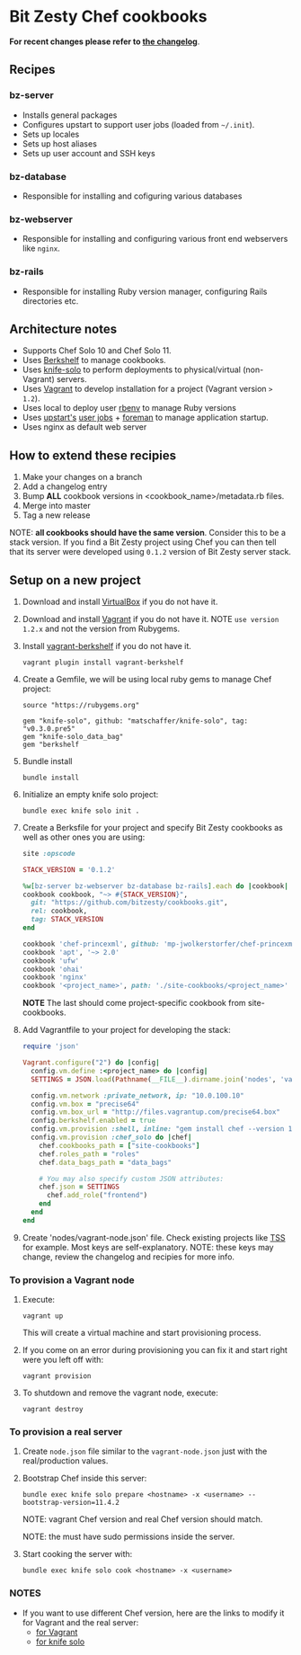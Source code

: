 # Bit Zesty Chef cookbooks

**For recent changes please refer to [the changelog](https://github.com/bitzesty/cookbooks/blob/master/CHANGELOG.md)**.

## Recipes

### bz-server

* Installs general packages
* Configures upstart to support user jobs (loaded from `~/.init`).
* Sets up locales
* Sets up host aliases
* Sets up user account and SSH keys

### bz-database

* Responsible for installing and cofiguring various databases

### bz-webserver

* Responsible for installing and configuring various front end webservers like `nginx`.

### bz-rails

* Responsible for installing Ruby version manager, configuring Rails directories etc.

## Architecture notes

* Supports Chef Solo 10 and Chef Solo 11.
* Uses [Berkshelf](http://berkshelf.com) to manage cookbooks.
* Uses [knife-solo](https://github.com/matschaffer/knife-solo) to perform deployments to physical/virtual (non-Vagrant) servers.
* Uses [Vagrant](http://www.vagrantup.com) to develop installation for a project (Vagrant version `> 1.2`).
* Uses local to deploy user [rbenv](https://github.com/sstephenson/rbenv) to manage Ruby versions
* Uses [upstart's](http://upstart.ubuntu.com/) [user jobs](http://bradleyayers.blogspot.com/2011/10/upstart-user-jobs-on-ubuntu-1110.html) + [foreman](https://github.com/ddollar/foreman) to manage application startup.
* Uses nginx as default web server

## How to extend these recipies

1. Make your changes on a branch
2. Add a changelog entry
3. Bump **ALL** cookbook versions in <cookbook_name>/metadata.rb files.
4. Merge into master
5. Tag a new release

NOTE: **all cookbooks should have the same version**. Consider this to be a stack version. If you find a Bit Zesty project using Chef you can then tell that its server were developed using `0.1.2` version of Bit Zesty server stack.

## Setup on a new project

1. Download and install [VirtualBox](https://www.virtualbox.org) if you do not have it.
2. Download and install [Vagrant](http://www.vagrantup.com) if you do not have it. NOTE `use version 1.2.x` and not the version from Rubygems.
3. Install [vagrant-berkshelf](https://github.com/riotgames/vagrant-berkshelf) if you do not have it.

    ````
    vagrant plugin install vagrant-berkshelf
    ````
    
4. Create a Gemfile, we will be using local ruby gems to manage Chef project:

    ````
    source "https://rubygems.org"

    gem "knife-solo", github: "matschaffer/knife-solo", tag: "v0.3.0.pre5"
    gem "knife-solo_data_bag"
    gem "berkshelf
    ````

5. Bundle install

    ````
    bundle install
    ````
    
6. Initialize an empty knife solo project:

    ````
    bundle exec knife solo init .
    ````

7. Create a Berksfile for your project and specify Bit Zesty cookbooks as well as other ones you are using:

    ````ruby
    site :opscode

    STACK_VERSION = '0.1.2'

    %w[bz-server bz-webserver bz-database bz-rails].each do |cookbook|
    cookbook cookbook, "~> #{STACK_VERSION}",
      git: "https://github.com/bitzesty/cookbooks.git",
      rel: cookbook,
      tag: STACK_VERSION
    end

    cookbook 'chef-princexml', github: 'mp-jwolkerstorfer/chef-princexml'
    cookbook 'apt', '~> 2.0'
    cookbook 'ufw'
    cookbook 'ohai'
    cookbook 'nginx'
    cookbook '<project_name>', path: './site-cookbooks/<project_name>'
    ````
    
    **NOTE** The last should come project-specific cookbook from site-cookbooks.
    
8. Add Vagrantfile to your project for developing the stack:

    ````ruby
    require 'json'

    Vagrant.configure("2") do |config|
      config.vm.define :<project_name> do |config|
      SETTINGS = JSON.load(Pathname(__FILE__).dirname.join('nodes', 'vagrant-node.json').read)

      config.vm.network :private_network, ip: "10.0.100.10"
      config.vm.box = "precise64"
      config.vm.box_url = "http://files.vagrantup.com/precise64.box"
      config.berkshelf.enabled = true
      config.vm.provision :shell, inline: "gem install chef --version 11.4.2 --no-rdoc --no-ri --conservative"
      config.vm.provision :chef_solo do |chef|
        chef.cookbooks_path = ["site-cookbooks"]
        chef.roles_path = "roles"
        chef.data_bags_path = "data_bags"

        # You may also specify custom JSON attributes:
        chef.json = SETTINGS
          chef.add_role("frontend")
        end
      end
    end
    ````
    
9. Create 'nodes/vagrant-node.json' file. Check existing projects like [TSS](https://github.com/bitzesty/ihealth/blob/master/chef/nodes/vagrant-backend.json) for example. Most keys are self-explanatory. NOTE: these keys may change, review the changelog and recipies for more info.

### To provision a Vagrant node

1. Execute:

    ````
    vagrant up
    ````
    
    This will create a virtual machine and start provisioning process.
    
2. If you come on an error during provisioning you can fix it and start right were you left off with:

    ````
    vagrant provision
    ````

3. To shutdown and remove the vagrant node, execute:

    ````
    vagrant destroy
    ````
    
### To provision a real server

1. Create `node.json` file similar to the `vagrant-node.json` just with the real/production values.
2. Bootstrap Chef inside this server:

    ````
    bundle exec knife solo prepare <hostname> -x <username> --bootstrap-version=11.4.2
    ````
   
   NOTE: vagrant Chef version and real Chef version should match.
   
   NOTE: the <username> must have sudo permissions inside the server.
   
3. Start cooking the server with:

   ````
   bundle exec knife solo cook <hostname> -x <username>
   ````
   
### NOTES

* If you want to use different Chef version, here are the links to modify it for Vagrant and the real server:
  * [for Vagrant](http://stackoverflow.com/questions/11325479/how-to-control-the-version-of-chef-that-vagrant-uses-to-provision-vms)
  * [for knife solo](https://github.com/matschaffer/knife-solo/issues/184)

